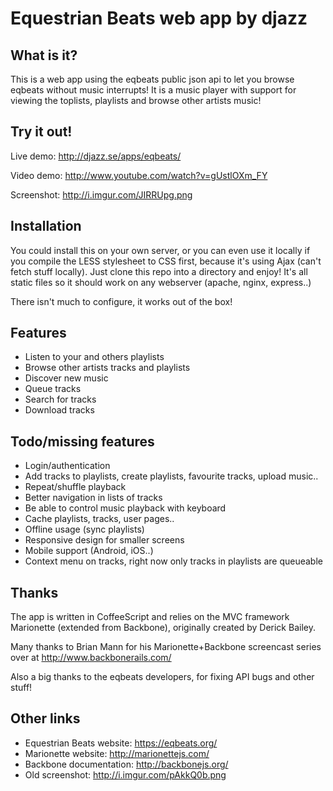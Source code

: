 Equestrian Beats web app by djazz
===

What is it?
---
This is a web app using the eqbeats public json api to let you browse eqbeats without music interrupts! It is a music player with support for viewing the toplists, playlists and browse other artists music!

Try it out!
---
Live demo: http://djazz.se/apps/eqbeats/

Video demo: http://www.youtube.com/watch?v=gUstlOXm_FY

Screenshot: http://i.imgur.com/JIRRUpg.png

Installation
---
You could install this on your own server, or you can even use it locally if you compile the LESS stylesheet to CSS first, because it's using Ajax (can't fetch stuff locally).
Just clone this repo into a directory and enjoy! It's all static files so it should work on any webserver (apache, nginx, express..)

There isn't much to configure, it works out of the box!

Features
---
 * Listen to your and others playlists
 * Browse other artists tracks and playlists
 * Discover new music
 * Queue tracks
 * Search for tracks
 * Download tracks

Todo/missing features
---
 * Login/authentication
 * Add tracks to playlists, create playlists, favourite tracks, upload music..
 * Repeat/shuffle playback
 * Better navigation in lists of tracks
 * Be able to control music playback with keyboard
 * Cache playlists, tracks, user pages..
 * Offline usage (sync playlists)
 * Responsive design for smaller screens
 * Mobile support (Android, iOS..)
 * Context menu on tracks, right now only tracks in playlists are queueable

Thanks
---
The app is written in CoffeeScript and relies on the MVC framework Marionette (extended from Backbone), originally created by Derick Bailey.

Many thanks to Brian Mann for his Marionette+Backbone screencast series over at http://www.backbonerails.com/

Also a big thanks to the eqbeats developers, for fixing API bugs and other stuff!


Other links
---
 * Equestrian Beats website: https://eqbeats.org/
 * Marionette website: http://marionettejs.com/
 * Backbone documentation: http://backbonejs.org/
 * Old screenshot: http://i.imgur.com/pAkkQ0b.png

